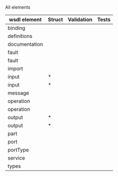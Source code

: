 All elements

| wsdl element | Struct | Validation | Tests |
| -------- | ------ | ---------- | ----- |
| binding
| definitions
| documentation
| fault
| fault
| import
| input | * |
| input | * |
| message
| operation
| operation
| output | * |
| output | * |
| part
| port
| portType
| service
| types